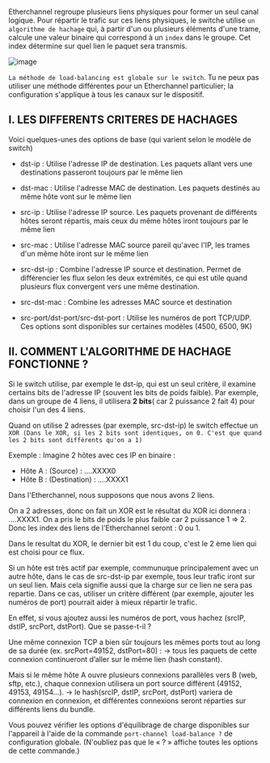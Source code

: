 Etherchannel regroupe plusieurs liens physiques pour former un seul canal logique. Pour répartir le trafic sur ces liens physiques, le switche utilise `un algorithme de hachage` qui, à partir d'un ou plusieurs éléments d'une trame, calcule une valeur binaire qui correspond à un `index` dans le groupe. Cet index détermine sur quel lien le paquet sera transmis. 

![image](https://github.com/user-attachments/assets/4ff151ec-97fc-4855-955e-1cafdf9812b2)

`La méthode de load-balancing est globale sur le switch`. Tu ne peux pas utiliser une méthode différentes pour un Etherchannel particulier; la configuration s'applique à tous les canaux sur le dispositif.

## I. LES DIFFERENTS CRITERES DE HACHAGES

Voici quelques-unes des options de base (qui varient selon le modèle de switch)

- dst-ip : Utilise l'adresse IP de destination. Les paquets allant vers une destinations passeront toujours par le même lien

- dst-mac : Utilise l'adresse MAC de destination. Les paquets destinés au même hôte vont sur le même lien

- src-ip : Utilise l'adresse IP source. Les paquets provenant de différents hôtes seront répartis, mais ceux du même hôtes iront toujours par le même lien

- src-mac : Utilise l'adresse MAC source pareil qu'avec l'IP, les trames d'un même hôte iront sur le même lien

- src-dst-ip : Combine l'adresse IP source et destination. Permet de différencier les flux selon les deux extrémités, ce qui est utile quand plusieurs flux convergent vers une même destination.

- src-dst-mac : Combine les adresses MAC source et destination

- src-port/dst-port/src-dst-port : Utilise les numéros de port TCP/UDP. Ces options sont disponibles sur certaines modèles (4500, 6500, 9K)

## II. COMMENT L'ALGORITHME DE HACHAGE FONCTIONNE ?

Si le switch utilise, par exemple le dst-ip, qui est un seul critère, il examine certains bits de l'adresse IP (souvent les bits de poids faible). Par exemple, dans un groupe de 4 liens, il utilisera **2 bits**( car 2 puissance 2 fait 4) pour choisir l'un des 4 liens.

Quand on utilise 2 adresses (par exemple, src-dst-ip) le switch effectue un `XOR (Dans le XOR, si les 2 bits sont identiques, on 0. C'est que quand les 2 bits sont différents qu'on a 1)`

Exemple : Imagine 2 hôtes avec ces IP en binaire : 

- Hôte A : (Source) : ....XXXX0
- Hôte B : (Destination) : ....XXXX1

Dans l'Etherchannel, nous supposons que nous avons 2 liens.

On a 2 adresses, donc on fait un XOR est le résultat du XOR ici donnera : ....XXXX1. On a pris le bits de poids le plus faible car 2 puissance 1 => 2. Donc les index des liens de l'Etherchannel seront : 0 ou 1. 

Dans le resultat du XOR, le dernier bit est 1 du coup, c'est le 2 ème lien qui est choisi pour ce flux.


Si un hôte est très actif par exemple, communuque principalement avec un autre hôte, dans le cas de src-dst-ip par exemple, tous leur trafic iront sur un seul lien. Mais cela signifie aussi que la charge sur ce lien ne sera pas repartie. Dans ce cas, utiliser un critère différent (par exemple, ajouter les numéros de port) pourrait aider à mieux répartir le trafic.

En effet, si vous ajoutez aussi les numéros de port, vous hachez (srcIP, dstIP, srcPort, dstPort). Que se passe-t-il ?

Une même connexion TCP a bien sûr toujours les mêmes ports tout au long de sa durée (ex. srcPort=49152, dstPort=80) :
→ tous les paquets de cette connexion continueront d’aller sur le même lien (hash constant).

Mais si le même hôte A ouvre plusieurs connexions parallèles vers B (web, sftp, etc.), chaque connexion utilisera un port source différent (49152, 49153, 49154…).
→ le hash(srcIP, dstIP, srcPort, dstPort) variera de connexion en connexion, et différentes connexions seront réparties sur différents liens du bundle.



Vous pouvez vérifier les options d'équilibrage de charge disponibles sur l'appareil à l'aide de la commande `port-channel load-balance ?` de configuration globale. (N'oubliez pas que le « ? » affiche toutes les options de cette commande.)

